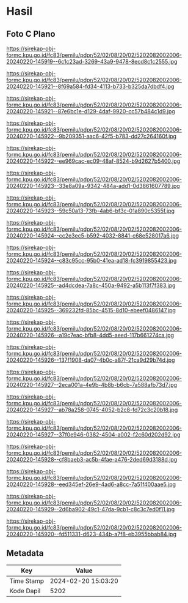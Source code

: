 # Hasil

## Foto C Plano

https://sirekap-obj-formc.kpu.go.id/fc83/pemilu/pdpr/52/02/08/20/02/5202082002006-20240220-145919--6c1c23ad-3269-43a9-9478-8ecd8c1c2555.jpg

https://sirekap-obj-formc.kpu.go.id/fc83/pemilu/pdpr/52/02/08/20/02/5202082002006-20240220-145921--8f69a584-fd34-4113-b733-b325da7dbdf4.jpg

https://sirekap-obj-formc.kpu.go.id/fc83/pemilu/pdpr/52/02/08/20/02/5202082002006-20240220-145921--87e6bc1e-d129-4daf-9920-cc57b484c1d9.jpg

https://sirekap-obj-formc.kpu.go.id/fc83/pemilu/pdpr/52/02/08/20/02/5202082002006-20240220-145922--9b209351-aac6-42f5-b783-dd27c264160f.jpg

https://sirekap-obj-formc.kpu.go.id/fc83/pemilu/pdpr/52/02/08/20/02/5202082002006-20240220-145922--ee969cac-ec09-48af-8524-b9d2627b5400.jpg

https://sirekap-obj-formc.kpu.go.id/fc83/pemilu/pdpr/52/02/08/20/02/5202082002006-20240220-145923--33e8a09a-9342-484a-add1-0d3861607789.jpg

https://sirekap-obj-formc.kpu.go.id/fc83/pemilu/pdpr/52/02/08/20/02/5202082002006-20240220-145923--59c50a13-73fb-4ab6-bf3c-01a890c5355f.jpg

https://sirekap-obj-formc.kpu.go.id/fc83/pemilu/pdpr/52/02/08/20/02/5202082002006-20240220-145924--cc2e3ec5-b592-4032-8841-c68e528017a6.jpg

https://sirekap-obj-formc.kpu.go.id/fc83/pemilu/pdpr/52/02/08/20/02/5202082002006-20240220-145924--c83c95cc-95b0-41ea-ad18-fc3919855423.jpg

https://sirekap-obj-formc.kpu.go.id/fc83/pemilu/pdpr/52/02/08/20/02/5202082002006-20240220-145925--ad4dcdea-7a8c-450a-9492-a5b113f7f383.jpg

https://sirekap-obj-formc.kpu.go.id/fc83/pemilu/pdpr/52/02/08/20/02/5202082002006-20240220-145925--369232fd-85bc-4515-8d10-ebeef0486147.jpg

https://sirekap-obj-formc.kpu.go.id/fc83/pemilu/pdpr/52/02/08/20/02/5202082002006-20240220-145926--a19c7eac-bfb8-4dd5-aeed-117b661274ca.jpg

https://sirekap-obj-formc.kpu.go.id/fc83/pemilu/pdpr/52/02/08/20/02/5202082002006-20240220-145926--137f1908-da07-4b0c-a87f-21ca9d29b74d.jpg

https://sirekap-obj-formc.kpu.go.id/fc83/pemilu/pdpr/52/02/08/20/02/5202082002006-20240220-145927--2eca001a-4e9b-4b8b-b6cb-7a588afb73d7.jpg

https://sirekap-obj-formc.kpu.go.id/fc83/pemilu/pdpr/52/02/08/20/02/5202082002006-20240220-145927--ab78a258-0745-4052-b2c8-fd72c3c20b18.jpg

https://sirekap-obj-formc.kpu.go.id/fc83/pemilu/pdpr/52/02/08/20/02/5202082002006-20240220-145927--37f0e946-0382-4504-a002-f2c60d202d92.jpg

https://sirekap-obj-formc.kpu.go.id/fc83/pemilu/pdpr/52/02/08/20/02/5202082002006-20240220-145928--cf8baeb3-ac5b-4fae-a476-2ded69d3188d.jpg

https://sirekap-obj-formc.kpu.go.id/fc83/pemilu/pdpr/52/02/08/20/02/5202082002006-20240220-145928--eed345ef-26e9-4ad6-a8cc-7a51f400aae5.jpg

https://sirekap-obj-formc.kpu.go.id/fc83/pemilu/pdpr/52/02/08/20/02/5202082002006-20240220-145929--2d6ba902-49c1-47da-9cb1-c8c3c7ed0f11.jpg

https://sirekap-obj-formc.kpu.go.id/fc83/pemilu/pdpr/52/02/08/20/02/5202082002006-20240220-145920--fd511331-d623-434b-a7f8-eb3955bbab84.jpg


## Metadata

| Key        | Value               |
| ---------- | ------------------- |
| Time Stamp | 2024-02-20 15:03:20 |
| Kode Dapil | 5202                |



